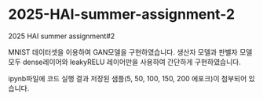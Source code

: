 # 2025-HAI-summer-assignment-2
2025 HAI summer assignment#2

MNIST 데이터셋을 이용하여 GAN모델을 구현하였습니다. 
생산자 모델과 판별자 모델 모두 dense레이어와 leakyRELU 레이어만을 사용하여 간단하게 구현하였습니다.

ipynb파일에 코드 실행 결과 저장된 샘플(5, 50, 100, 150, 200 에포크)이 첨부되어 있습니다.
